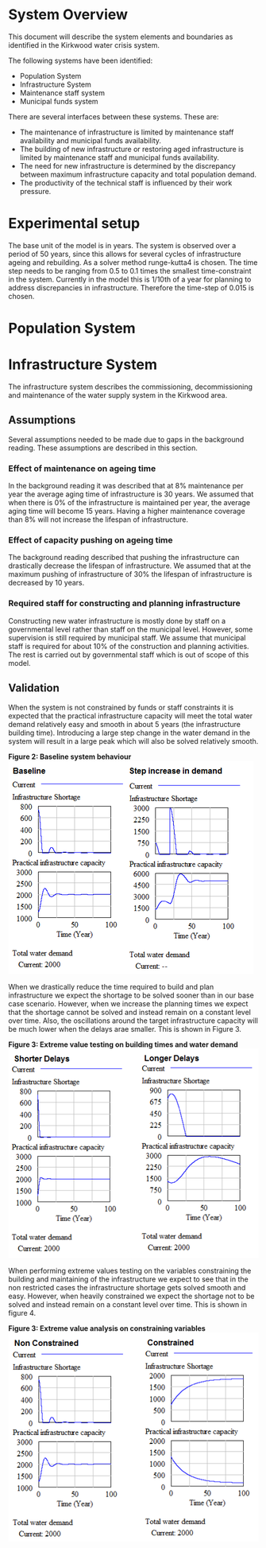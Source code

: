 # System Overview

This document will describe the system elements and boundaries as identified in the Kirkwood water crisis system.

The following systems have been identified:

- Population System
- Infrastructure System
- Maintenance staff system
- Municipal funds system

There are several interfaces between these systems. These are:

- The maintenance of infrastructure is limited by maintenance staff availability and municipal funds availability. 
- The building of new infrastructure or restoring aged infrastructure is limited by maintenance staff and municipal funds availability.
- The need for new infrastructure is determined by the discrepancy between maximum infrastructure capacity and total population demand. 
- The productivity of the technical staff is influenced by their work pressure. 



# Experimental setup
The base unit of the model is in years. The system is observed over a period of 50 years, since this allows for several cycles of infrastructure ageing and rebuilding. As a solver method runge-kutta4 is chosen. The time step needs to be ranging from 0.5 to 0.1 times the smallest time-constraint in the system. Currently in the model this is 1/10th of a year for planning to address discrepancies in infrastructure. Therefore the time-step of 0.015 is chosen.

# Population System

# Infrastructure System
The infrastructure system describes the commissioning, decommissioning and maintenance of the water supply system in the Kirkwood area.

## Assumptions
Several assumptions needed to be made due to gaps in the background reading. These assumptions are described in this section.

### Effect of maintenance on ageing time
In the background reading it was described that at 8% maintenance per year the average aging time of infrastructure is 30 years. We assumed that when there is 0% of the infrastructure is maintained per year, the average aging time will become 15 years. Having a higher maintenance coverage than 8% will not increase the lifespan of infrastructure.

### Effect of capacity pushing on ageing time
The background reading described that pushing the infrastructure can drastically decrease the lifespan of infrastructure. We assumed that at the maximum pushing of infrastructure of 30% the lifespan of infrastructure is decreased by 10 years.

### Required staff for constructing and planning infrastructure
Constructing new water infrastructure is mostly done by staff on a governmental level rather than staff on the municipal level. However, some supervision is still required by municipal staff. We assume that municipal staff is required for about 10% of the construction and planning activities. The rest is carried out by governmental staff which is out of scope of this model.


## Validation
When the system is not constrained by funds or staff constraints it is expected that the practical infrastructure capacity will meet the total water demand relatively easy and smooth in about 5 years (the infrastructure building time). Introducing a large step change in the water demand in the system will result in a large peak which will also be solved relatively smooth.

**Figure 2: Baseline system behaviour**
![Capacity validation](images/val-infrastructure-capacity.png)



When we drastically reduce the time required to build and plan infrastructure we expect the shortage to be  solved sooner than in our base case scenario. However, when we increase the planning times we expect that the shortage cannot be solved and instead remain on a constant level over time. Also, the oscillations around the target infrastructure capacity will be much lower when the delays arae smaller. This is shown in Figure 3. 

**Figure 3: Extreme value testing on  building times and water demand**
![Capacity validation](images/val-infrastructure-ext-delays.png)

When performing extreme values testing on the variables constraining the building and maintaining of the infrastructure we expect to see that in the non restricted cases the infrastructure shortage gets solved smooth and easy. However, when heavily constrained we expect the shortage not to be solved and instead remain on a constant level over time. This is shown in figure 4.

**Figure 3: Extreme value analysis on constraining variables**
![Capacity validation](images/val-infrastructure-ext-constrained.png)
